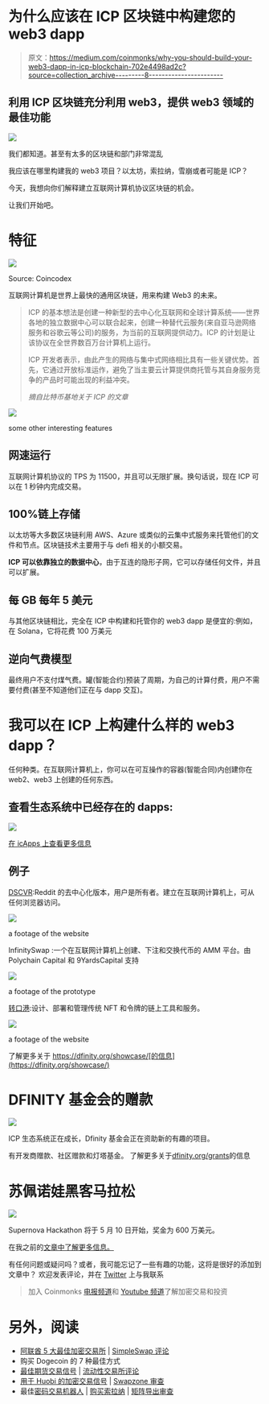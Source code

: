 # 为什么应该在 ICP 区块链中构建您的 web3 dapp

> 原文：<https://medium.com/coinmonks/why-you-should-build-your-web3-dapp-in-icp-blockchain-702e4498ad2c?source=collection_archive---------8----------------------->

## 利用 ICP 区块链充分利用 web3，提供 web3 领域的最佳功能

![](img/34a84536f774a1807e0beb06bbd96e98.png)

我们都知道。甚至有太多的区块链和部门非常混乱

我应该在哪里构建我的 web3 项目？以太坊，索拉纳，雪崩或者可能是 ICP？

今天，我想向你们解释建立互联网计算机协议区块链的机会。

让我们开始吧。

# 特征

![](img/7996d206c41c7930cca239a6fd593c65.png)

Source: Coincodex

互联网计算机是世界上最快的通用区块链，用来构建 Web3 的未来。

> ICP 的基本想法是创建一种新型的去中心化互联网和全球计算系统——世界各地的独立数据中心可以联合起来，创建一种替代云服务(来自亚马逊网络服务和谷歌云等公司)的服务，为当前的互联网提供动力。ICP 的计划是让该协议在全世界数百万台计算机上运行。
> 
> ICP 开发者表示，由此产生的网络与集中式网络相比具有一些关键优势。首先，它通过开放标准运作，避免了当主要云计算提供商托管与其自身服务竞争的产品时可能出现的利益冲突。
> 
> *摘自比特币基地关于 ICP 的文章*

![](img/47655595ed7b990547e0b7e593fb72e7.png)

some other interesting features

## **网速运行**

互联网计算机协议的 TPS 为 11500，并且可以无限扩展。换句话说，现在 ICP 可以在 1 秒钟内完成交易。

## 100%链上存储

以太坊等大多数区块链利用 AWS、Azure 或类似的云集中式服务来托管他们的文件和节点。区块链技术主要用于与 defi 相关的小额交易。

**ICP 可以依靠独立的数据中心**，由于互连的隐形子网，它可以存储任何文件，并且可以扩展。

## 每 GB 每年 5 美元

与其他区块链相比，完全在 ICP 中构建和托管你的 web3 dapp 是便宜的:例如，在 Solana，它将花费 100 万美元

## 逆向气费模型

最终用户不支付煤气费。罐(智能合约)预装了周期，为自己的计算付费，用户不需要付费(甚至不知道他们正在与 dapp 交互)。

# 我可以在 ICP 上构建什么样的 web3 dapp？

任何种类。在互联网计算机上，你可以在可互操作的容器(智能合同)内创建你在 web2、web3 上创建的任何东西。

## 查看生态系统中已经存在的 dapps:

![](img/f28cc759b836526518905909fa3ae352.png)

[在 icApps 上查看更多信息](https://n7ib3-4qaaa-aaaai-qagnq-cai.raw.ic0.app/#/)

## 例子

[DSCVR](https://h5aet-waaaa-aaaab-qaamq-cai.raw.ic0.app/):Reddit 的去中心化版本，用户是所有者。建立在互联网计算机上，可从任何浏览器访问。

![](img/4f74042cc472e5c27678d6d21108f6a7.png)

a footage of the website

InfinitySwap :一个在互联网计算机上创建、下注和交换代币的 AMM 平台。由 Polychain Capital 和 9YardsCapital 支持

![](img/07883670a1dbf68c0ba8ecae224771d8.png)

a footage of the prototype

[转口港](https://entrepot.app/):设计、部署和管理传统 NFT 和令牌的链上工具和服务。

![](img/ec4237e36c866479950cb0fc6270ee0c.png)

a footage of the website

了解更多关于 https://dfinity.org/showcase/[的信息](https://dfinity.org/showcase/)

# DFINITY 基金会的赠款

![](img/8f49d766857f14d5493420503faf31fb.png)

ICP 生态系统正在成长，Dfinity 基金会正在资助新的有趣的项目。

有开发商赠款、社区赠款和灯塔基金。
了解更多关于[dfinity.org/grants](http://dfinity.org/grants)的信息

# 苏佩诺娃黑客马拉松

![](img/2d1908ecc42534657f869ac0d572806f.png)

Supernova Hackathon 将于 5 月 10 日开始，奖金为 600 万美元。

在我之前的[文章中了解更多信息。](/coinmonks/build-your-own-dapp-web3-and-win-6m-in-prizes-and-funding-with-the-supernova-hackathon-3258e52f2d16)

有任何问题或疑问吗？或者，我可能忘记了一些有趣的功能，这将是很好的添加到文章中？
欢迎发表评论，并在 [Twitter](https://twitter.com/pinoweb3) 上与我联系

> 加入 Coinmonks [电报频道](https://t.me/coincodecap)和 [Youtube 频道](https://www.youtube.com/c/coinmonks/videos)了解加密交易和投资

# 另外，阅读

*   [阿联酋 5 大最佳加密交易所](https://coincodecap.com/best-crypto-exchanges-in-uae) | [SimpleSwap 评论](https://coincodecap.com/simpleswap-review)
*   购买 Dogecoin 的 7 种最佳方式
*   [最佳期货交易信号](https://coincodecap.com/futures-trading-signals) | [流动性交易所评论](https://coincodecap.com/liquid-exchange-review)
*   [用于 Huobi 的加密交易信号](https://coincodecap.com/huobi-crypto-trading-signals) | [Swapzone 审查](/coinmonks/swapzone-review-crypto-exchange-data-aggregator-e0ad78e55ed7)
*   最佳[密码交易机器人](https://coincodecap.com/best-crypto-trading-bots) | [购买索拉纳](https://coincodecap.com/buy-solana) | [矩阵导出审查](https://coincodecap.com/matrixport-review)